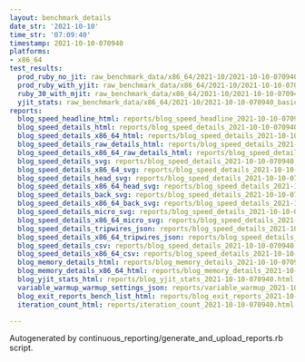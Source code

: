 ```yaml
---
layout: benchmark_details
date_str: '2021-10-10'
time_str: '07:09:40'
timestamp: 2021-10-10-070940
platforms:
- x86_64
test_results:
  prod_ruby_no_jit: raw_benchmark_data/x86_64/2021-10/2021-10-10-070940_basic_benchmark_prod_ruby_no_jit.json
  prod_ruby_with_yjit: raw_benchmark_data/x86_64/2021-10/2021-10-10-070940_basic_benchmark_prod_ruby_with_yjit.json
  ruby_30_with_mjit: raw_benchmark_data/x86_64/2021-10/2021-10-10-070940_basic_benchmark_ruby_30_with_mjit.json
  yjit_stats: raw_benchmark_data/x86_64/2021-10/2021-10-10-070940_basic_benchmark_yjit_stats.json
reports:
  blog_speed_headline_html: reports/blog_speed_headline_2021-10-10-070940.html
  blog_speed_details_html: reports/blog_speed_details_2021-10-10-070940.html
  blog_speed_details_x86_64_html: reports/blog_speed_details_2021-10-10-070940.x86_64.html
  blog_speed_details_raw_details_html: reports/blog_speed_details_2021-10-10-070940.raw_details.html
  blog_speed_details_x86_64_raw_details_html: reports/blog_speed_details_2021-10-10-070940.x86_64.raw_details.html
  blog_speed_details_svg: reports/blog_speed_details_2021-10-10-070940.svg
  blog_speed_details_x86_64_svg: reports/blog_speed_details_2021-10-10-070940.x86_64.svg
  blog_speed_details_head_svg: reports/blog_speed_details_2021-10-10-070940.head.svg
  blog_speed_details_x86_64_head_svg: reports/blog_speed_details_2021-10-10-070940.x86_64.head.svg
  blog_speed_details_back_svg: reports/blog_speed_details_2021-10-10-070940.back.svg
  blog_speed_details_x86_64_back_svg: reports/blog_speed_details_2021-10-10-070940.x86_64.back.svg
  blog_speed_details_micro_svg: reports/blog_speed_details_2021-10-10-070940.micro.svg
  blog_speed_details_x86_64_micro_svg: reports/blog_speed_details_2021-10-10-070940.x86_64.micro.svg
  blog_speed_details_tripwires_json: reports/blog_speed_details_2021-10-10-070940.tripwires.json
  blog_speed_details_x86_64_tripwires_json: reports/blog_speed_details_2021-10-10-070940.x86_64.tripwires.json
  blog_speed_details_csv: reports/blog_speed_details_2021-10-10-070940.csv
  blog_speed_details_x86_64_csv: reports/blog_speed_details_2021-10-10-070940.x86_64.csv
  blog_memory_details_html: reports/blog_memory_details_2021-10-10-070940.html
  blog_memory_details_x86_64_html: reports/blog_memory_details_2021-10-10-070940.x86_64.html
  blog_yjit_stats_html: reports/blog_yjit_stats_2021-10-10-070940.html
  variable_warmup_warmup_settings_json: reports/variable_warmup_2021-10-10-070940.warmup_settings.json
  blog_exit_reports_bench_list_html: reports/blog_exit_reports_2021-10-10-070940.bench_list.html
  iteration_count_html: reports/iteration_count_2021-10-10-070940.html

---
```

Autogenerated by continuous_reporting/generate_and_upload_reports.rb script.
